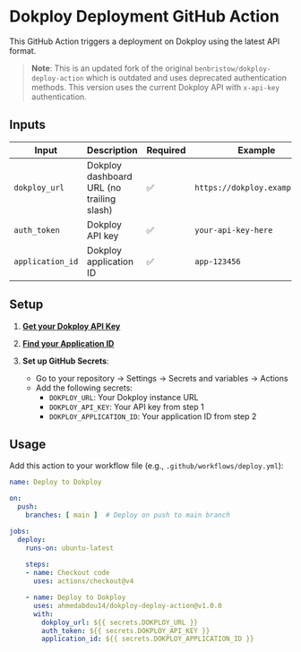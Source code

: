 # Dokploy Deployment GitHub Action

This GitHub Action triggers a deployment on Dokploy using the latest API format.

> **Note**: This is an updated fork of the original `benbristow/dokploy-deploy-action` which is outdated and uses deprecated authentication methods. This version uses the current Dokploy API with `x-api-key` authentication.

## Inputs

| Input | Description | Required | Example |
|-------|-------------|----------|---------|
| `dokploy_url` | Dokploy dashboard URL (no trailing slash) | ✅ | `https://dokploy.example.com` |
| `auth_token` | Dokploy API key | ✅ | `your-api-key-here` |
| `application_id` | Dokploy application ID | ✅ | `app-123456` |

## Setup

1. [**Get your Dokploy API Key**](https://docs.dokploy.com/docs/core/auto-deploy#steps-to-deploy-using-api)

2. [**Find your Application ID**](https://docs.dokploy.com/docs/core/auto-deploy#steps-to-deploy-using-api)

3. **Set up GitHub Secrets**:
   - Go to your repository → Settings → Secrets and variables → Actions
   - Add the following secrets:
     - `DOKPLOY_URL`: Your Dokploy instance URL
     - `DOKPLOY_API_KEY`: Your API key from step 1
     - `DOKPLOY_APPLICATION_ID`: Your application ID from step 2

## Usage

Add this action to your workflow file (e.g., `.github/workflows/deploy.yml`):

```yaml
name: Deploy to Dokploy

on:
  push:
    branches: [ main ]  # Deploy on push to main branch

jobs:
  deploy:
    runs-on: ubuntu-latest
    
    steps:
    - name: Checkout code
      uses: actions/checkout@v4

    - name: Deploy to Dokploy
      uses: ahmedabdou14/dokploy-deploy-action@v1.0.0
      with:
        dokploy_url: ${{ secrets.DOKPLOY_URL }}
        auth_token: ${{ secrets.DOKPLOY_API_KEY }}
        application_id: ${{ secrets.DOKPLOY_APPLICATION_ID }}
```